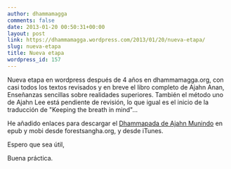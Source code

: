 ```yaml
---
author: dhammamagga
comments: false
date: 2013-01-20 00:50:31+00:00
layout: post
link: https://dhammamagga.wordpress.com/2013/01/20/nueva-etapa/
slug: nueva-etapa
title: Nueva etapa
wordpress_id: 157
---
```


Nueva etapa en wordpress después de 4 años en dhammamagga.org, con casi todos los textos revisados y en breve el libro completo de Ajahn Anan, Enseñanzas sencillas sobre realidades superiores. También el método uno de Ajahn Lee está pendiente de revisión, lo que igual es el inicio de la traducción de "Keeping the breath in mind"...

He añadido enlaces para descargar el [Dhammapada de Ajahn Munindo](http://dhammamagga.wordpress.com/textos/ajahn-munindo/dhammapada/) en epub y mobi desde forestsangha.org, y desde iTunes.

Espero que sea útil,

Buena práctica.
